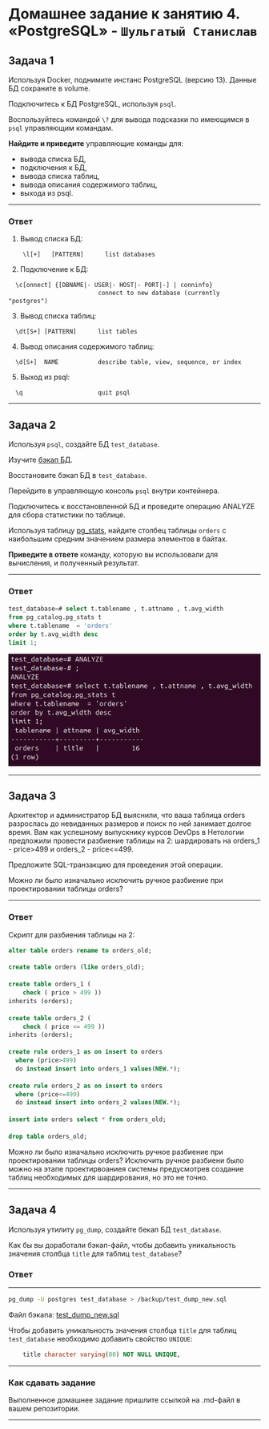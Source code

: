 # Домашнее задание к занятию 4. «PostgreSQL» - `Шульгатый Станислав`

## Задача 1

Используя Docker, поднимите инстанс PostgreSQL (версию 13). Данные БД сохраните в volume.

Подключитесь к БД PostgreSQL, используя `psql`.

Воспользуйтесь командой `\?` для вывода подсказки по имеющимся в `psql` управляющим командам.

**Найдите и приведите** управляющие команды для:

- вывода списка БД,
- подключения к БД,
- вывода списка таблиц,
- вывода описания содержимого таблиц,
- выхода из psql.

---
### Ответ

1. Вывод списка БД:
```
    \l[+]   [PATTERN]      list databases
```

2. Подключение к БД:
```
  \c[onnect] {[DBNAME|- USER|- HOST|- PORT|-] | conninfo}
                         connect to new database (currently "postgres")
```

3. Вывод списка таблиц:
```
  \dt[S+] [PATTERN]      list tables
```

4. Вывод описания содержимого таблиц:
```
  \d[S+]  NAME           describe table, view, sequence, or index
```

5. Выход из psql:
```
  \q                     quit psql
```
---

## Задача 2

Используя `psql`, создайте БД `test_database`.

Изучите [бэкап БД](https://github.com/netology-code/virt-homeworks/tree/virt-11/06-db-04-postgresql/test_data).

Восстановите бэкап БД в `test_database`.

Перейдите в управляющую консоль `psql` внутри контейнера.

Подключитесь к восстановленной БД и проведите операцию ANALYZE для сбора статистики по таблице.

Используя таблицу [pg_stats](https://postgrespro.ru/docs/postgresql/12/view-pg-stats), найдите столбец таблицы `orders` 
с наибольшим средним значением размера элементов в байтах.

**Приведите в ответе** команду, которую вы использовали для вычисления, и полученный результат.

---
### Ответ

``` sql
test_database=# select t.tablename , t.attname , t.avg_width
from pg_catalog.pg_stats t
where t.tablename  = 'orders' 
order by t.avg_width desc 
limit 1;
```
![Screenshot_1](https://github.com/megasts/06-db-04-postgresql/blob/main/img/Screenshot_1.png)

---

## Задача 3

Архитектор и администратор БД выяснили, что ваша таблица orders разрослась до невиданных размеров и
поиск по ней занимает долгое время. Вам как успешному выпускнику курсов DevOps в Нетологии предложили
провести разбиение таблицы на 2: шардировать на orders_1 - price>499 и orders_2 - price<=499.

Предложите SQL-транзакцию для проведения этой операции.

Можно ли было изначально исключить ручное разбиение при проектировании таблицы orders?

---
### Ответ

Скрипт для разбиения таблицы на 2:

``` sql
alter table orders rename to orders_old;

create table orders (like orders_old);

create table orders_1 (
	check ( price > 499 ))
inherits (orders);

create table orders_2 (
	check ( price <= 499 ))
inherits (orders);

create rule orders_1 as on insert to orders
  where (price>499)
  do instead insert into orders_1 values(NEW.*);

create rule orders_2 as on insert to orders
  where (price<=499)
  do instead insert into orders_2 values(NEW.*);

insert into orders select * from orders_old;

drop table orders_old;
```

Можно ли было изначально исключить ручное разбиение при проектировании таблицы orders?  Исключить ручное разбиени было можно на этапе проектирвоаниея системы предусмотрев создание таблиц необходимых для шардирования, но это не точно.

---

## Задача 4

Используя утилиту `pg_dump`, создайте бекап БД `test_database`.

Как бы вы доработали бэкап-файл, чтобы добавить уникальность значения столбца `title` для таблиц `test_database`?

### Ответ
---
``` bash
pg_dump -U postgres test_database > /backup/test_dump_new.sql 
```
Файл бэкапа: [test_dump_new.sql](https://github.com/megasts/06-db-04-postgresql/blob/main/test_dump_new.sql)

Чтобы добавить уникальность значения столбца `title` для таблиц `test_database` необходимо добавить свойство `UNIQUE`:

``` sql
    title character varying(80) NOT NULL UNIQUE,
```
---

### Как cдавать задание

Выполненное домашнее задание пришлите ссылкой на .md-файл в вашем репозитории.

---

